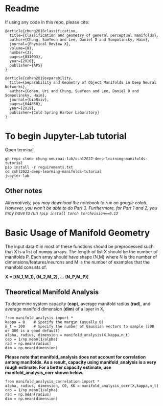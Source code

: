 # Readme

If using any code in this repo, please cite: 

```
@article{chung2018classification,
  title={Classification and geometry of general perceptual manifolds},
  author={Chung, SueYeon and Lee, Daniel D and Sompolinsky, Haim},
  journal={Physical Review X},
  volume={8},
  number={3},
  pages={031003},
  year={2018},
  publisher={APS}
}

@article{cohen2019separability,
  title={Separability and Geometry of Object Manifolds in Deep Neural Networks},
  author={Cohen, Uri and Chung, SueYeon and Lee, Daniel D and Sompolinsky, Haim},
  journal={bioRxiv},
  pages={644658},
  year={2019},
  publisher={Cold Spring Harbor Laboratory}
}
```

# To begin Jupyter-Lab tutorial

Open terminal
```
gh repo clone chung-neuroai-lab/cshl2022-deep-learning-manifolds-tutorial
pip install -r requirements.txt
cd cshl2022-deep-learning-manifolds-tutorial
jupyter-lab
```
## Other notes
*Alternatively, you may download the notebook to run on google colab. However, you won't be able to do Part 3. Furthermore, for Part 1 and 2, you may have to run 
```!pip install torch torchvision==0.13```*

# Basic Usage of Manifold Geometry 
The input data X in most of these functions should be preprocessed such that X is a list of numpy arrays. The length of list X should be the number of manifolds P. Each array should have shape (N,M) where N is the number of dimensions/features/neurons and M is the number of examples that the manifold consists of.  

**X = [(N_1,M_1), (N_2,M_2), ... (N_P,M_P)]**

## Theoretical Manifold Analysis
To determine system capacity (**cap**), average manifold radius (**rad**), and average manifold dimension (**dim**) of a layer in X, 
```
from manifold_analysis import * 
kappa = 0    # Specify the margin (usually 0) 
n_t = 300    # Specify the number of Gaussian vectors to sample (200 or 300 is a good default) 
alpha, radius, dimension = manifold_analysis(X,kappa,n_t)
cap = 1/np.mean(1/alpha)
rad = np.mean(radius)
dim = np.mean(dimension)
```
**Please note that manifold_analysis does not account for correlation among manifolds. As a result, capacity using manifold_analysis is a very rough estimate. For a better capacity estimate, use manifold_analysis_corr shown below.**
```
from manifold_analysis_correlation import * 
alpha, radius, dimension, C0, KK = manifold_analysis_corr(X,kappa,n_t)
cap = 1/np.mean(1/alpha)
rad = np.mean(radius)
dim = np.mean(dimension)
```

